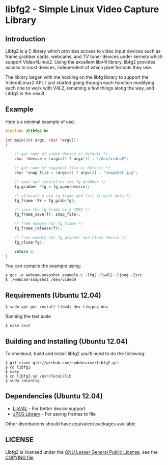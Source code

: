 libfg2 - Simple Linux Video Capture Library
===========================================

Introduction
------------

Libfg2 is a C library which provides access to video input devices such as
frame grabber cards, webcams, and TV tuner devices under kernels which support
Video4Linux2.  Using the excellent libv4l library, libfg2 provides access to
most devices, independent of which pixel formats they use.  

The library began with me hacking on the libfg library to support the
Video4Linux2 API.  I just started going through each function modifying each
one to work with V4L2, renaming a few things along the way, and Libfg2 is the
result.

Example
-------

Here's a minimal example of use:

```c
#include <libfg2.h>

int main(int argc, char *argv[])
{

    /* get name of video device or default */
    char *device = (argc>1) ? argv[1] : "/dev/video0";

    /* get name of snapshot file or default */
    char *snap_file = (argc>2) ? argv[2] : "snapshot.jpg";

    /* open and initialize the fg_grabber */
    fg_grabber *fg = fg_open(device);

    /* allocate a new fg_frame and fill it with data */
    fg_frame *fr = fg_grab(fg);

    /* save the fg_frame as a JPEG */
    fg_frame_save(fr, snap_file);

    /* free memory for fg_frame */
    fg_frame_release(fr);

    /* free memory for fg_grabber and close device */
    fg_close(fg);

    return 0;
}
```

You can compile the example using:

    $ gcc -o webcam-snapshot example.c -lfg2 -lv4l2 -ljpeg -Isrc
    $ ./webcam-snapshot /dev/video0

Requirements (Ubuntu 12.04)
---------------------------
   
    $ sudo apt-get install libv4l-dev libjpeg-dev

Running the test suite 

    $ make test

Building and Installing (Ubuntu 12.04)
-------------------------------------

To checkout, build and install libfg2 you'll need to do the following:

    $ git clone git://github.com/codebrainz/libfg2.git
    $ cd libfg2
    $ make
    $ cp libfg2.so /usr/local/lib
    $ sudo ldconfig

Dependencies (Ubuntu 12.04)
------------

* [LibV4L](http://people.atrpms.net/~hdegoede) - For better device support
* [JPEG Library](http://ijg.org) - For saving frames to file

Other distributions should have equivalent packages available.

LICENSE
-------
Libfg2 is licensed under the
[GNU Lesser General Public License](http://www.gnu.org/copyleft/lesser.html),
see the
[COPYING file](https://github.com/codebrainz/libfg2/blob/master/COPYING).
